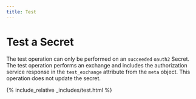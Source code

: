 ```yaml
---
title: Test
---
```


# Test a Secret

The test operation can only be performed on an `succeeded` `oauth2` Secret. The test operation performs an exchange and includes the authorization service response in the `test_exchange` attribute from the `meta` object.
This operation does not update the secret.

{% include_relative _includes/test.html %}
